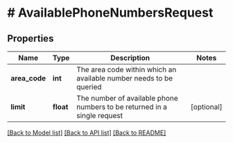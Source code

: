 # # AvailablePhoneNumbersRequest

## Properties

Name | Type | Description | Notes
------------ | ------------- | ------------- | -------------
**area_code** | **int** | The area code within which an available number needs to be queried |
**limit** | **float** | The number of available phone numbers to be returned in a single request | [optional]

[[Back to Model list]](../../README.md#models) [[Back to API list]](../../README.md#endpoints) [[Back to README]](../../README.md)
